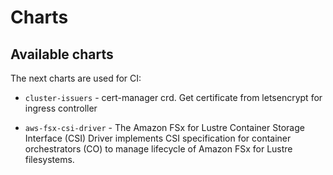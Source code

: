 # Charts
## Available charts
The next charts are used for CI:
- `cluster-issuers` - cert-manager crd. Get certificate from letsencrypt for ingress controller 

- `aws-fsx-csi-driver` - The Amazon FSx for Lustre Container Storage Interface (CSI) Driver implements CSI specification for container orchestrators (CO) to manage lifecycle of Amazon FSx for Lustre filesystems.